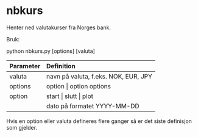 # nbkurs
Henter ned valutakurser fra Norges bank. 

Bruk:

python nbkurs.py [options] [valuta]

| Parameter | Definition                           |
|-----------|:-------------------------------------|
| valuta    | navn på valuta, f.eks. NOK, EUR, JPY |
| options   | option \| option options             |
| option    | start <dato> \| slutt <dato> \| plot |
| <dato>    | dato på formatet YYYY-MM-DD          |


Hvis en option eller valuta defineres flere ganger så er det siste definisjon som gjelder.
